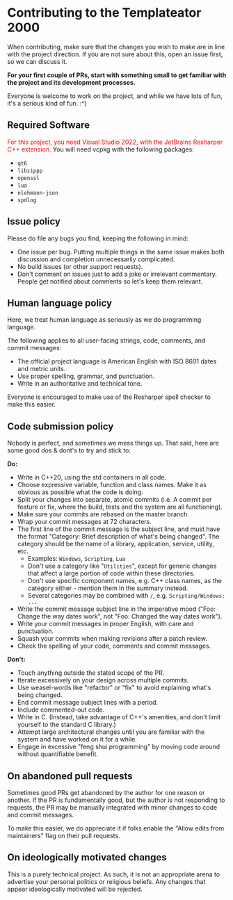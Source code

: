 # Contributing to the Templateator 2000

When contributing, make sure that the changes you wish to make are in line with the project direction. If you are not sure about this, open an issue first, so we can discuss it.

**For your first couple of PRs, start with something small to get familiar with the project and its development processes.**

Everyone is welcome to work on the project, and while we have lots of fun, it's a serious kind of fun. :^)

## Required Software

<span style="color:red">For this project, you need Visual Studio 2022, with the JetBrains Resharper C++ extension.</span>
You will need vcpkg with the following packages:

- `qt6`
- `libzippp`
- `openssl`
- `lua`
- `nlohmann-json`
- `spdlog`

## Issue policy

Please do file any bugs you find, keeping the following in mind:

- One issue per bug. Putting multiple things in the same issue makes both discussion and completion unnecessarily complicated.
- No build issues (or other support requests).
- Don't comment on issues just to add a joke or irrelevant commentary. People get notified about comments so let's keep them relevant.

## Human language policy

Here, we treat human language as seriously as we do programming language.

The following applies to all user-facing strings, code, comments, and commit messages:

- The official project language is American English with ISO 8601 dates and metric units.
- Use proper spelling, grammar, and punctuation.
- Write in an authoritative and technical tone.

Everyone is encouraged to make use of the Resharper spell checker to make this easier.

## Code submission policy

Nobody is perfect, and sometimes we mess things up. That said, here are some good dos & dont's to try and stick to:

**Do:**

- Write in C++20, using the std containers in all code.
- Choose expressive variable, function and class names. Make it as obvious as possible what the code is doing.
- Split your changes into separate, atomic commits (i.e. A commit per feature or fix, where the build, tests and the system are all functioning).
- Make sure your commits are rebased on the master branch.
- Wrap your commit messages at 72 characters.
- The first line of the commit message is the subject line, and must have the format "Category: Brief description of what's being changed". The category should be the name of a library, application, service, utility, etc.
  - Examples: `Windows`, `Scripting`, `Lua`
  - Don't use a category like "`Utilities`", except for generic changes that affect a large portion of code within these directories.
  - Don't use specific component names, e.g. C++ class names, as the category either - mention them in the summary instead.
  - Several categories may be combined with `/`, e.g. `Scripting/Windows: ...`
- Write the commit message subject line in the imperative mood ("Foo: Change the way dates work", not "Foo: Changed the way dates work").
- Write your commit messages in proper English, with care and punctuation.
- Squash your commits when making revisions after a patch review.
- Check the spelling of your code, comments and commit messages.

**Don't:**

- Touch anything outside the stated scope of the PR.
- Iterate excessively on your design across multiple commits.
- Use weasel-words like "refactor" or "fix" to avoid explaining what's being changed.
- End commit message subject lines with a period.
- Include commented-out code.
- Write in C. (Instead, take advantage of C++'s amenities, and don't limit yourself to the standard C library.)
- Attempt large architectural changes until you are familiar with the system and have worked on it for a while.
- Engage in excessive "feng shui programming" by moving code around without quantifiable benefit.

## On abandoned pull requests

Sometimes good PRs get abandoned by the author for one reason or another. If the PR is fundamentally good, but the author is not responding to requests, the PR may be manually integrated with minor changes to code and commit messages.

To make this easier, we do appreciate it if folks enable the "Allow edits from maintainers" flag on their pull requests.

## On ideologically motivated changes

This is a purely technical project. As such, it is not an appropriate arena to advertise your personal politics or religious beliefs. Any changes that appear ideologically motivated will be rejected.
